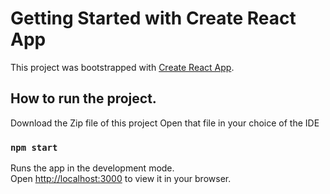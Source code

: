 # Getting Started with Create React App

This project was bootstrapped with [Create React App](https://github.com/facebook/create-react-app).

## How to run the project.

Download the Zip file of this project 
Open that file in your choice of the IDE

### `npm start`

Runs the app in the development mode.\
Open [http://localhost:3000](http://localhost:3000) to view it in your browser.

